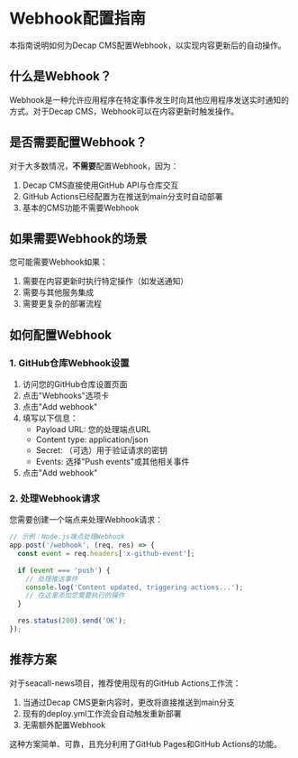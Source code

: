 # Webhook配置指南

本指南说明如何为Decap CMS配置Webhook，以实现内容更新后的自动操作。

## 什么是Webhook？

Webhook是一种允许应用程序在特定事件发生时向其他应用程序发送实时通知的方式。对于Decap CMS，Webhook可以在内容更新时触发操作。

## 是否需要配置Webhook？

对于大多数情况，**不需要**配置Webhook，因为：

1. Decap CMS直接使用GitHub API与仓库交互
2. GitHub Actions已经配置为在推送到main分支时自动部署
3. 基本的CMS功能不需要Webhook

## 如果需要Webhook的场景

您可能需要Webhook如果：

1. 需要在内容更新时执行特定操作（如发送通知）
2. 需要与其他服务集成
3. 需要更复杂的部署流程

## 如何配置Webhook

### 1. GitHub仓库Webhook设置

1. 访问您的GitHub仓库设置页面
2. 点击"Webhooks"选项卡
3. 点击"Add webhook"
4. 填写以下信息：
   - Payload URL: 您的处理端点URL
   - Content type: application/json
   - Secret: （可选）用于验证请求的密钥
   - Events: 选择"Push events"或其他相关事件
5. 点击"Add webhook"

### 2. 处理Webhook请求

您需要创建一个端点来处理Webhook请求：

```javascript
// 示例：Node.js端点处理Webhook
app.post('/webhook', (req, res) => {
  const event = req.headers['x-github-event'];
  
  if (event === 'push') {
    // 处理推送事件
    console.log('Content updated, triggering actions...');
    // 在这里添加您需要执行的操作
  }
  
  res.status(200).send('OK');
});
```

## 推荐方案

对于seacall-news项目，推荐使用现有的GitHub Actions工作流：

1. 当通过Decap CMS更新内容时，更改将直接推送到main分支
2. 现有的deploy.yml工作流会自动触发重新部署
3. 无需额外配置Webhook

这种方案简单、可靠，且充分利用了GitHub Pages和GitHub Actions的功能。